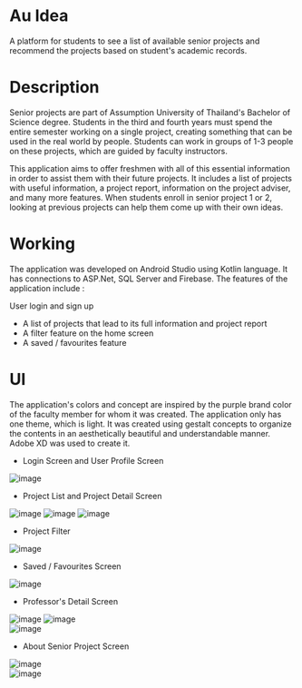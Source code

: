 # Au Idea
A platform for students to see a list of available senior projects and recommend the projects based on student's academic records.

# Description
Senior projects are part of Assumption University of Thailand's Bachelor of Science degree. Students in the third and fourth years must spend the entire semester working on a single project, creating something that can be used in the real world by people. Students can work in groups of 1-3 people on these projects, which are guided by faculty instructors.

This application aims to offer freshmen with all of this essential information in order to assist them with their future projects. It includes a list of projects with useful information, a project report, information on the project adviser, and many more features. When students enroll in senior project 1 or 2, looking at previous projects can help them come up with their own ideas.

# Working
The application was developed on Android Studio using Kotlin language. It has connections to ASP.Net, SQL Server and Firebase. The features of the application include :

User login and sign up
* A list of projects that lead to its full information and project report
* A filter feature on the home screen
* A saved / favourites feature

# UI
The application's colors and concept are inspired by the purple brand color of the faculty member for whom it was created. The application only has one theme, which is light. It was created using gestalt concepts to organize the contents in an aesthetically beautiful and understandable manner. Adobe XD was used to create it.

* Login Screen and User Profile Screen

![image](https://user-images.githubusercontent.com/89762072/163792019-36b7877e-1aeb-4156-b6e0-8ee628f099bd.png)



* Project List and Project Detail Screen

![image](https://user-images.githubusercontent.com/89762072/163791189-144c4cdb-b50e-401b-b578-029dfc4dbe69.png) ![image](https://user-images.githubusercontent.com/89762072/163791226-cf1b4b49-3e35-4e45-9b37-bb2036c2181d.png) 
![image](https://user-images.githubusercontent.com/89762072/163791243-eeeaf482-38ae-4605-8572-13e63b984aad.png)

* Project Filter

![image](https://user-images.githubusercontent.com/89762072/163791290-9a9e511b-aa50-4c1a-b84d-c9e46b0ca81a.png)


* Saved / Favourites Screen

![image](https://user-images.githubusercontent.com/89762072/163791365-b58cbc8f-0f3e-4f42-8b15-059a1e2d71d7.png)


* Professor's Detail Screen

![image](https://user-images.githubusercontent.com/89762072/163791421-6ebc64ba-8185-4e4e-b9b6-9386880d7a58.png)  ![image](https://user-images.githubusercontent.com/89762072/163791442-3bc011b5-fe3b-41ae-877a-7939b1f7b9d9.png)  
![image](https://user-images.githubusercontent.com/89762072/163791464-d9bacdc4-fed8-4821-87b4-4205b5310080.png)

* About Senior Project Screen

![image](https://user-images.githubusercontent.com/89762072/163791513-8b463707-d541-4693-829c-a04ea69a33ea.png)       
![image](https://user-images.githubusercontent.com/89762072/163791545-08534558-b3d1-49b6-9807-0279d76e4b5b.png)











